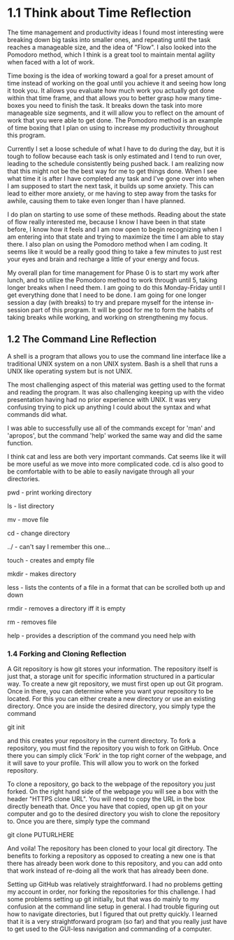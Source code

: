 # 1.1 Think about Time Reflection

The time management and productivity ideas I found most interesting were breaking down big tasks into smaller ones, and repeating until the task reaches a manageable size, and the idea of "Flow". I also looked into the Pomodoro method, which I think is a great tool to maintain mental agility when faced with a lot of work. 

Time boxing is the idea of working toward a goal for a preset amount of time instead of working on the goal until you achieve it and seeing how long it took you. It allows you evaluate how much work you actually got done within that time frame, and that allows you to better grasp how many time-boxes you need to finish the task. It breaks down the task into more manageable size segments, and it will allow you to reflect on the amount of work that you were able to get done. The Pomodoro method is an example of time boxing that I plan on using to increase my productivity throughout this program.

Currently I set a loose schedule of what I have to do during the day, but it is tough to follow because each task is only estimated and I tend to run over, leading to the schedule consistently being pushed back. I am realizing now that this might not be the best way for me to get things done. When I see what time it is after I have completed any task and I've gone over into when I am supposed to start the next task, it builds up some anxiety. This can lead to either more anxiety, or me having to step away from the tasks for awhile, causing them to take even longer than I have planned. 

I do plan on starting to use some of these methods. Reading about the state of flow really interested me, because I know I have been in that state before, I know how it feels and I am now open to begin recognizing when I am entering into that state and trying to maximize the time I am able to stay there. I also plan on using the Pomodoro method when I am coding. It seems like it would be a really good thing to take a few minutes to just rest your eyes and brain and recharge a little of your energy and focus. 

My overall plan for time management for Phase 0 is to start my work after lunch, and to utilize the Pomodoro method to work through until 5, taking longer breaks when I need them. I am going to do this Monday-Friday until I get everything done that I need to be done. I am going for one longer session a day (with breaks) to try and prepare myself for the intense in-session part of this program. It will be good for me to form the habits of taking breaks while working, and working on strengthening my focus. 

## 1.2 The Command Line Reflection
A shell is a program that allows you to use the command line interface like a traditional UNIX system on a non UNIX system. Bash is a shell that runs a UNIX like operating system but is not UNIX. 

The most challenging aspect of this material was getting used to the format and reading the program. It was also challenging keeping up with the video presentation having had no prior experience with UNIX. It was very confusing trying to pick up anything I could about the syntax and what commands did what. 

I was able to successfully use all of the commands except for 'man' and 'apropos', but the command 'help' worked the same way and did the same function.

I think cat and less are both very important commands. Cat seems like it will be more useful as we move into more complicated code. cd is also good to be comfortable with to be able to easily navigate through all your directories. 

pwd - print working directory 

ls - list directory

mv - move file

cd - change directory

../ - can't say I remember this one...

touch - creates and empty file

mkdir - makes directory

less - lists the contents of a file in a format that can be scrolled both up and down

rmdir - removes a directory iff it is empty

rm - removes file

help - provides a description of the command you need help with
### 1.4 Forking and Cloning Reflection
A Git repository is how git stores your information. The repository itself is just that, a storage unit for specific information structured in a particular way. To create a new git repository, we must first open up out Git program. Once in there, you can determine where you want your repository to be located. For this you can either create a new directory or use an existing directory. Once you are inside the desired directory, you simply type the command 

git init

and this creates your repository in the current directory. To fork a repository, you must find the repository you wish to fork on GitHub. Once there you can simply click 'Fork' in the top right corner of the webpage, and it will save to your profile. This will allow you to work on the forked repository.

To clone a repository, go back to the webpage of the repository you just forked. On the right hand side of the webpage you will see a box with the header "HTTPS clone URL". You will need to copy the URL in the box directly beneath that. Once you have that copied, open up git on your computer and go to the desired directory you wish to clone the repository to. Once you are there, simply type the command 

git clone PUTURLHERE

And voila! The repository has been cloned to your local git directory. The benefits to forking a repository as opposed to creating a new one is that there has already been work done to this repository, and you can add onto that work instead of re-doing all the work that has already been done. 

 

Setting up GitHub was relatively straightforward. I had no problems getting my account in order, nor forking the repositories for this challenge. I had some problems setting up git initially, but that was do mainly to my confusion at the command line setup in general. I had trouble figuring out how to navigate directories, but I figured that out pretty quickly. I learned that it is a very straightforward program (so far) and that you really just have to get used to the GUI-less navigation and commanding of a computer. 